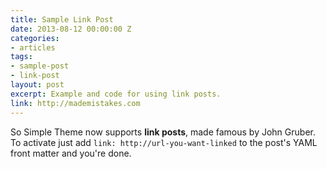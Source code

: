 ```yaml
---
title: Sample Link Post
date: 2013-08-12 00:00:00 Z
categories:
- articles
tags:
- sample-post
- link-post
layout: post
excerpt: Example and code for using link posts.
link: http://mademistakes.com
---
```


So Simple Theme now supports **link posts**, made famous by John Gruber. To activate just add `link: http://url-you-want-linked` to the post's YAML front matter and you're done.